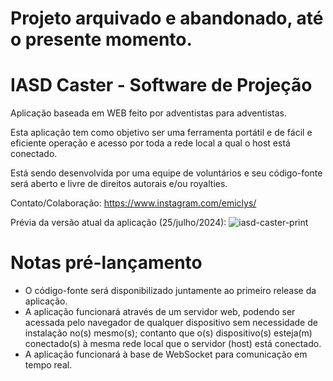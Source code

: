 # Projeto arquivado e abandonado, até o presente momento.

# IASD Caster - Software de Projeção
Aplicação baseada em WEB feito por adventistas para adventistas.

Esta aplicação tem como objetivo ser uma ferramenta portátil e de fácil e eficiente operação e acesso por toda a rede local a qual o host está conectado.

Está sendo desenvolvida por uma equipe de voluntários e seu código-fonte será aberto e livre de direitos autorais e/ou royalties.

Contato/Colaboração: https://www.instagram.com/emiclys/

Prévia da versão atual da aplicação (25/julho/2024):
![iasd-caster-print](https://github.com/user-attachments/assets/09846eff-8e47-4299-8acd-4ba1fac3a087)

# Notas pré-lançamento
* O código-fonte será disponibilizado juntamente ao primeiro release da aplicação.
* A aplicação funcionará através de um servidor web, podendo ser acessada pelo navegador de qualquer dispositivo sem necessidade de instalação no(s) mesmo(s); contanto que o(s) dispositivo(s) esteja(m) conectado(s) à mesma rede local que o servidor (host) está conectado.
* A aplicação funcionará à base de WebSocket para comunicação em tempo real.
